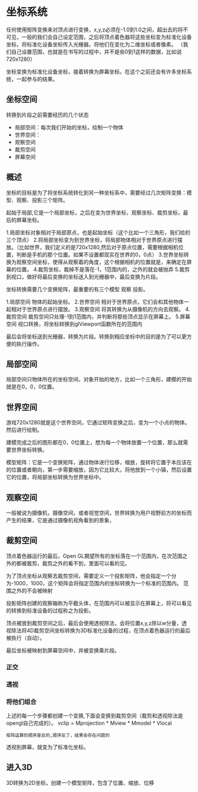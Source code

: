 # 坐标系统

任何使用矩阵变换来对顶点进行变换，x,y,z必须在-1.0到1.0之间，超出去的将不可见，一般的我们会自己设定范围，之后将顶点着色器将这些坐标变为标准化设备坐标，将标准化设备坐标传入光栅器。将他们在变化为二维坐标或者像素。
（我们自己设置范围，也就是在书写的过程中，并不是些0到1这样的数据，比如说720x1280）

坐标变换为标准化设备坐标，接着转换为屏幕坐标。在这个之前还会有许多坐标系统，一起参与的结果。

## 坐标空间

转换到片段之前需要经历的几个状态

- 局部空间：每次我们开始的坐标，绘制一个物体
- 世界空间：
- 观察空间
- 裁剪空间
- 屏幕空间


## 概述


坐标的目标是为了将坐标系统转化到另一种坐标系中，需要经过几次矩阵变换：模型、观察、投影三个矩阵。

起始于局部,它是一个局部坐标，之后在变为世界坐标，观察坐标、裁剪坐标，最后的屏幕坐标。

1.局部坐标对象相对于局部原点，也是起始坐标（这个比如一个三角形，我们给的三个顶点）
2.将局部坐标变为到世界坐标，将局部物体相对于世界原点进行摆放。（比如世界，我们定义的是720x1280,然后对于原点位置，需要根据相机位置，判断是手机的那个位置。如果不设置都现实在世界的0，0点）
3.世界坐标转换为观察空间坐标，使得从观察着的角度，这个根据相机的位置就是，来确定在屏幕的位置。
4.裁剪坐标，裁掉不是落在-1，1范围内的，之外的就会被抛弃
5.裁剪到视口，做好将最后变换的坐标送入到光栅器中，最后变换为片段。


坐标转换需要几个变换矩阵，最重要的有三个模型   观察  投影。

1.局部空间
物体的起始坐标。
2.世界空间
相对于世界原点，它们会和其他物体一起相对于世界原点进行摆放。
3.观察空间
将其转换为从摄像机的方向去观察。
4.裁剪空间
裁剪空间只处理-1到1范围内，并判断将那些顶点显示在屏幕上。
5.屏幕空间
视口转换，将坐标转换到glViewport函数所在的范围内

最后会将坐标送到光栅器，转换为片段。转换到相应坐标中的目的是为了可以更方便的执行操作。

## 局部空间

局部空间只物体所在的坐标空间，对象开始的地方，比如一个三角形，建模的开始就是在0，0，0位置。

## 世界空间

游戏720x1280就是这个世界空间，它通过矩阵变换之后，变为一个小点的物体。然后进行绘制。

建模完成之后的图形都在0，0位置上，想为每一个物体放置一个位置，那么就需要世界坐标转换。

模型矩阵：它是一个变换矩阵，通过物体进行位移，缩放，旋转将它置于本应该在的位置或者朝向，第一步需要缩放，因为它比较大，将他放到一个小镇，然后设置它的位置，将局部坐标转换为世界坐标中。

## 观察空间

一般被说为摄像机，摄像空间，或者视觉空间，世界转换为用户视野前方的坐标而产生的结果，它是通过摄像机视角看到的景象，

## 裁剪空间

顶点着色器运行的最后，Open GL期望所有的坐标落在一个范围内，在次范围之外的都被裁剪，裁剪之外的看不到，里面可以看的见。

为了顶点坐标从观察去裁剪空间，需要定义一个投影矩阵，他会指定一个分为-1000，1000，这个矩阵会将指定范围内的坐标转换为一个标准的范围内。
范围之外的不会被映射

投影矩阵创建的观察箱称为平截头体，在范围内可以被显示在屏幕上，将可以看见的转换到标准设备的过程称之为投影。

顶点被放到裁剪空间之后，最后会使用透视除法，会将位置x,y,z除以w分量，透视除法将4D裁剪空间坐标转换为3D标准化设备的过程，在顶点着色器运行的最后被执行（自动）。


最后坐标被映射到屏幕空间中，并被变换乘片段。

### 正交


### 透视


### 将他们组合

上述的每一个步骤都创建一个变换,下面会变换到裁剪空间（裁剪和透视除法是opengl自己完成的）。
vclip = Mprojection * Mview * Mmodel * Vlocal

`矩阵运算的顺序是反的,顺序反了，结果会存在问题的`

透视到屏幕，就变为了标准化坐标。


## 进入3D

3D转换为2D坐标，创建一个模型矩阵，包含了位置、缩放、位移





